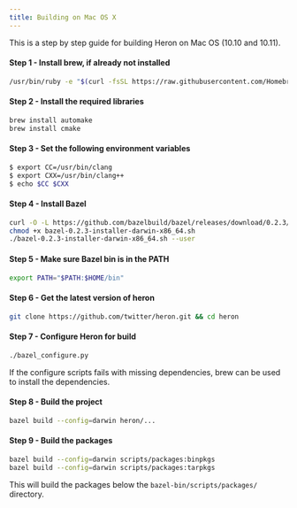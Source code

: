 ```yaml
---
title: Building on Mac OS X
---
```


This is a step by step guide for building Heron on Mac OS (10.10 and 10.11).

#### Step 1 - Install brew, if already not installed

```bash
/usr/bin/ruby -e "$(curl -fsSL https://raw.githubusercontent.com/Homebrew/install/master/install)"
```

#### Step 2 - Install the required libraries

```bash
brew install automake
brew install cmake
```

#### Step 3 - Set the following environment variables

```bash
$ export CC=/usr/bin/clang
$ export CXX=/usr/bin/clang++
$ echo $CC $CXX
```

#### Step 4 - Install Bazel

```bash
curl -O -L https://github.com/bazelbuild/bazel/releases/download/0.2.3/bazel-0.2.3-installer-darwin-x86_64.sh
chmod +x bazel-0.2.3-installer-darwin-x86_64.sh
./bazel-0.2.3-installer-darwin-x86_64.sh --user
```

#### Step 5 - Make sure Bazel bin is in the PATH

```bash
export PATH="$PATH:$HOME/bin"
```

#### Step 6 - Get the latest version of heron

```bash
git clone https://github.com/twitter/heron.git && cd heron
```

#### Step 7 - Configure Heron for build

```bash
./bazel_configure.py
```

If the configure scripts fails with missing dependencies, brew can be used to install the dependencies.

#### Step 8 - Build the project

```bash
bazel build --config=darwin heron/...
```

#### Step 9 - Build the packages

```bash
bazel build --config=darwin scripts/packages:binpkgs
bazel build --config=darwin scripts/packages:tarpkgs
```

This will build the packages below the `bazel-bin/scripts/packages/` directory. 




